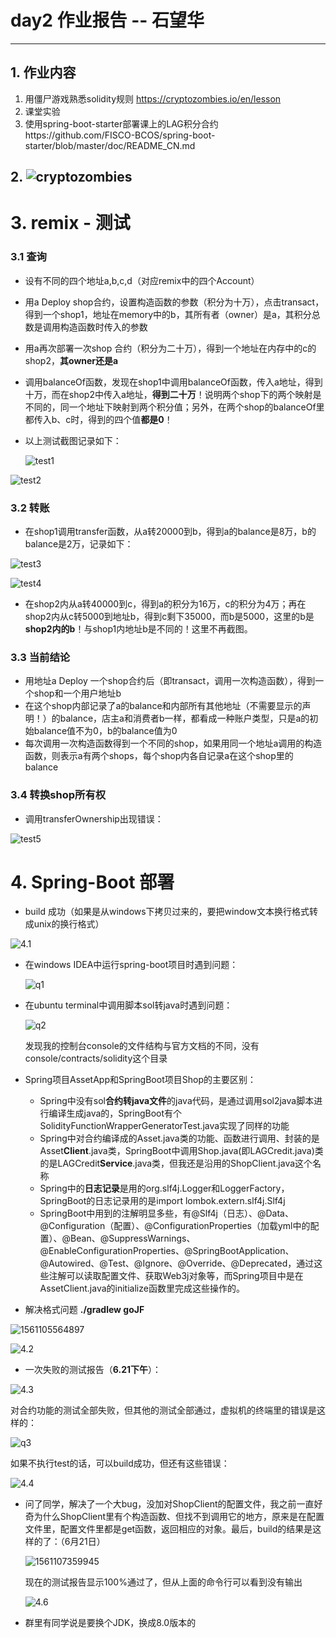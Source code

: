 # day2  作业报告 -- 石望华

------

## 1. 作业内容

1. 用僵尸游戏熟悉solidity规则 https://cryptozombies.io/en/lesson
2. 课堂实验
3. 使用spring-boot-starter部署课上的LAG积分合约https://github.com/FISCO-BCOS/spring-boot-starter/blob/master/doc/README_CN.md

## 2. ![cryptozombies](./images\cryptozombies.png)

# 3. remix - 测试

### 3.1 查询

* 设有不同的四个地址a,b,c,d（对应remix中的四个Account）

* 用a Deploy shop合约，设置构造函数的参数（积分为十万），点击transact，得到一个shop1，地址在memory中的b，其所有者（owner）是a，其积分总数是调用构造函数时传入的参数

* 用a再次部署一次shop 合约（积分为二十万），得到一个地址在内存中的c的shop2，**其owner还是a**

* 调用balanceOf函数，发现在shop1中调用balanceOf函数，传入a地址，得到十万，而在shop2中传入a地址，**得到二十万**！说明两个shop下的两个映射是不同的，同一个地址下映射到两个积分值；另外，在两个shop的balanceOf里都传入b、c时，得到的四个值**都是0**！

* 以上测试截图记录如下：

  ![test1](./images\test1.png)

![test2](./images\test2.png)

### 3.2 转账

* 在shop1调用transfer函数，从a转20000到b，得到a的balance是8万，b的balance是2万，记录如下：

![test3](images/test3.png)

![test4](images/test4.png)

* 在shop2内从a转40000到c，得到a的积分为16万，c的积分为4万；再在shop2内从c转5000到地址b，得到c剩下35000，而b是5000，这里的b是**shop2内的b**！与shop1内地址b是不同的！这里不再截图。

### 3.3 当前结论

* 用地址a Deploy 一个shop合约后（即transact，调用一次构造函数），得到一个shop和一个用户地址b
* 在这个shop内部记录了a的balance和内部所有其他地址（不需要显示的声明！）的balance，店主a和消费者b一样，都看成一种账户类型，只是a的初始balance值不为0，b的balance值为0
* 每次调用一次构造函数得到一个不同的shop，如果用同一个地址a调用的构造函数，则表示a有两个shops，每个shop内各自记录a在这个shop里的balance

### 3.4 转换shop所有权

* 调用transferOwnership出现错误：

![test5](images/test5.png)

# 4. Spring-Boot 部署

* build 成功（如果是从windows下拷贝过来的，要把window文本换行格式转成unix的换行格式）

![4.1](images/4.1.png)

* 在windows IDEA中运行spring-boot项目时遇到问题：

  ![q1](images/q1.png)

* 在ubuntu terminal中调用脚本sol转java时遇到问题：

  ![q2](images/q2.png)

  发现我的控制台console的文件结构与官方文档的不同，没有console/contracts/solidity这个目录

* Spring项目AssetApp和SpringBoot项目Shop的主要区别：

  * Spring中没有sol**合约转java文件**的java代码，是通过调用sol2java脚本进行编译生成java的，SpringBoot有个SolidityFunctionWrapperGeneratorTest.java实现了同样的功能
  * Spring中对合约编译成的Asset.java类的功能、函数进行调用、封装的是Asset**Client**.java类，SpringBoot中调用Shop.java(即LAGCredit.java)类的是LAGCredit**Service**.java类，但我还是沿用的ShopClient.java这个名称
  * Spring中的**日志记录**是用的org.slf4j.Logger和LoggerFactory，SpringBoot的日志记录用的是import lombok.extern.slf4j.Slf4j
  * SpringBoot中用到的注解明显多些，有@Slf4j（日志）、@Data、@Configuration（配置）、@ConfigurationProperties（加载yml中的配置）、@Bean、@SuppressWarnings、@EnableConfigurationProperties、@SpringBootApplication、@Autowired、@Test、@Ignore、@Override、@Deprecated，通过这些注解可以读取配置文件、获取Web3j对象等，而Spring项目中是在AssetClient.java的initialize函数里完成这些操作的。

* 解决格式问题  **./gradlew goJF**

![1561105564897](../../../../../%E6%88%91%E7%9A%84%E6%96%87%E4%BB%B6%E5%95%8A/%E5%A4%A7%E4%B8%89%E4%B8%8B/%E5%AE%9E%E8%AE%AD/homework/day_2/images/4.5.png)

![4.2](../../../../../%E6%88%91%E7%9A%84%E6%96%87%E4%BB%B6%E5%95%8A/%E5%A4%A7%E4%B8%89%E4%B8%8B/%E5%AE%9E%E8%AE%AD/homework/day_2/images/4.2.png)

* 一次失败的测试报告（**6.21下午**）：

![4.3](images/4.3.png)

对合约功能的测试全部失败，但其他的测试全部通过，虚拟机的终端里的错误是这样的：

![q3](images/q3.png)

如果不执行test的话，可以build成功，但还有这些错误：

![4.4](images/4.4.png)

* 问了同学，解决了一个大bug，没加对ShopClient的配置文件，我之前一直好奇为什么ShopClient里有个构造函数、但找不到调用它的地方，原来是在配置文件里，配置文件里都是get函数，返回相应的对象。最后，build的结果是这样的了：（6月21日）

  ![1561107359945](images/1561107359945.png)

  现在的测试报告显示100%通过了，但从上面的命令行可以看到没有输出

  ![4.6](images/4.6.png)

* 群里有同学说是要换个JDK，换成8.0版本的